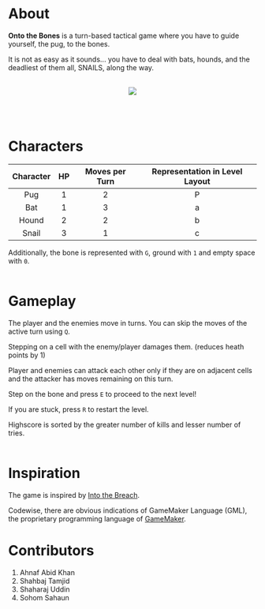 # About

<b>Onto the Bones</b> is a turn-based tactical game where you have to guide yourself, the pug, to the bones.

It is not as easy as it sounds... you have to deal with bats, hounds, and the deadliest of them all, SNAILS, along the way.
<br/><br/>
<p align="center">
  <img src="https://user-images.githubusercontent.com/27750907/106031206-36f3c280-60f9-11eb-8020-4372d578592f.png">
</p>
<br/><br/>

# Characters

| Character        | HP            | Moves per Turn | Representation in Level Layout |
| :--------------: |:-------------:| :-------------:| :----------------------------: |
| Pug              | 1             | 2              | P                              |
| Bat              | 1             | 3              | a                              |
| Hound            | 2             | 2              | b                              |
| Snail            | 3             | 1              | c                              |

Additionally, the bone is represented with `G`, ground with `1` and empty space with `0`.
<br/><br/>

# Gameplay
The player and the enemies move in turns. You can skip the moves of the active turn using `Q`.

Stepping on a cell with the enemy/player damages them. (reduces heath points by 1)

Player and enemies can attack each other only if they are on adjacent cells and the attacker has moves remaining on this turn.

Step on the bone and press `E` to proceed to the next level!

If you are stuck, press `R` to restart the level.

Highscore is sorted by the greater number of kills and lesser number of tries.
<br/><br/>

# Inspiration
The game is inspired by <a href="https://store.steampowered.com/app/590380/Into_the_Breach">Into the Breach</a>.

Codewise, there are obvious indications of GameMaker Language (GML), the proprietary programming language of <a href="https://www.yoyogames.com/">GameMaker</a>.

# Contributors
1. Ahnaf Abid Khan
2. Shahbaj Tamjid
3. Shaharaj Uddin
4. Sohom Sahaun
